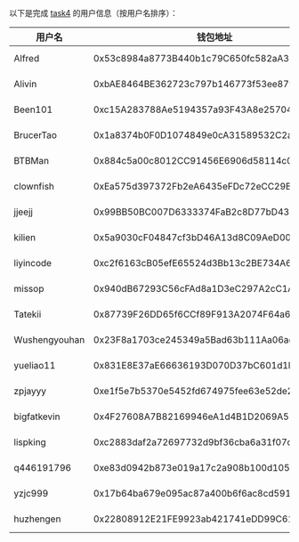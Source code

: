 以下是完成 [task4](../task/task4.md) 的用户信息（按用户名排序）：

|    用户名     | 钱包地址                                   | tx                                                                                                               |
|---------------|--------------------------------------------|------------------------------------------------------------------------------------------------------------------|
| Alfred        | 0x53c8984a8773B440b1c79C650fc582aA38Cc5041 | [3 MON](https://testnet.monadexplorer.com/tx/0x811bbf978b6a9ed1ed858c7150924a45b444fa4fd0400edbcc231363823e2655) |
| Alivin        | 0xbAE8464BE362723c797b146773f53ee879794623 | [3 MON](https://testnet.monadexplorer.com/tx/0xc40b34f6f442c815dd40359b4f4c706be644a7e4c137400cc5a7ac15211189a1) |
| Been101       | 0xc15A283788Ae5194357a93F43A8e257046235cfd | [3 MON](https://testnet.monadexplorer.com/tx/0x8fa5cb5fff7b3a2ee2ff330a5c8f2b7a810be9a24aba0b966ac0249463e05741) |
| BrucerTao     | 0x1a8374b0F0D1074849e0cA31589532C2ad2806d8 | [3 MON](https://testnet.monadexplorer.com/tx/0x8ed2b3c7b44182fcad569b9e409aa2dfc180530fb44d13386d338159293db07c) |
| BTBMan        | 0x884c5a00c8012CC91456E6906d58114c0d1B6F0B | [3 MON](https://testnet.monadexplorer.com/tx/0xa3d1c84bf070d3f68d38b5a851c12d674d36750d6d56a208ccec8a766e4090f6) |
| clownfish     | 0xEa575d397372Fb2eA6435eFDc72eCC29BecfC396 | [3 MON](https://testnet.monadexplorer.com/tx/0x1b7214ebbe52cedab91765d6224ca27086cf7d086ccee06915862e47dc02ebee) |
| jjeejj        | 0x99BB50BC007D6333374FaB2c8D77bD43Fe9Ce2F9 | [3 MON](https://testnet.monadexplorer.com/tx/0xbdb66ff0cd49f29beeb700d8ec92eb2edfb53a17d7942c671349df5888dc6c1e) |
| kilien        | 0x5a9030cF04847cf3bD46A13d8C09AeD007673E0f | [3 MON](https://testnet.monadexplorer.com/tx/0x351a8d1d660b30233aebc676fa9be10116f3f20c2c92ad4c415f3294372e50df) |
| liyincode     | 0xc2f6163cB05efE65524d3Bb13c2BE734A6916385 | [3 MON](https://testnet.monadexplorer.com/tx/0x6ee8702265517f2f3cd7408ee2a2002bb39ea03ea8458c9bff6a0af753115173) |
| missop        | 0x940dB67293C56cFAd8a1D3eC297A2cC1A4b10e4B | [3 MON](https://testnet.monadexplorer.com/tx/0x4a3eb8fa898ddf86719d14c472a3318c102b90606143a947862bd393e3a089e2) |
| Tatekii       | 0x87739F26DD65f6CCf89F913A2074F64a6aC710E3 | [3 MON](https://testnet.monadexplorer.com/tx/0xa05605bedb7a4636d0ca80d37629771f0ac521a83f33cfb6b5d4c937610b5d7c) |
| Wushengyouhan | 0x23F8a1703ce245349a5Bad63b111Aa06ada7bB30 | [3 MON](https://testnet.monadexplorer.com/tx/0x1e7add7349de075b534034feca119d2373d5cb897b0a315cd3c0ec45e7c76139) |
| yueliao11     | 0x831E8E37aE66636193D070D37bC601d1F30fE0B9 | [3 MON](https://testnet.monadexplorer.com/tx/0xf17969d801463413084ea70feedd3e98414b13cd296f56d2d801c11e25f34e77) |
| zpjayyy       | 0xe1f5e7b5370e5452fd674975fee63e52de283545 | [3 MON](https://testnet.monadexplorer.com/tx/0x92b455ed554b0b0233c4b84f9228d39cdc9059d2798693df66b4eae6af6a5173) |
| bigfatkevin   | 0x4F27608A7B82169946eA1d4B1D2069A52BA446aC | [3 MON](https://testnet.monadexplorer.com/tx/0x91b827be12e42fc4e0c06211d373040ae0e1db79dc96f2362312194b542f111e) |
| lispking      | 0xc2883daf2a72697732d9bf36cba6a31f07c4d472 | [3 MON](https://testnet.monadexplorer.com/tx/0x3ce68690ad2fa8eb327b0bf55eaf04fd1eded9fd2db8d061d263a178849e44a2) |
| q446191796    | 0xe83d0942b873e019a17c2a908b100d1051387ca3 | [3 MON](https://testnet.monadexplorer.com/tx/0x5f9d5836423fb428f653519122f5f731503d76884af0c5c2bf5acd35e69e2139) |
| yzjc999       | 0x17b64ba679e095ac87a400b6f6ac8cd591b517f9 | [3 MON](https://testnet.monadexplorer.com/tx/0x08a35e8c3e86673e9fc43d99e7ef74c432c54e12c074bc447fd38c4baef00468) |
| huzhengen     | 0x22808912E21FE9923ab421741eDD99C611A2661C | [3 MON](https://testnet.monadexplorer.com/tx/0xba0f344ae687357f51535e22be0c5ebe38457194eeae155b6f441ed7e834cd9b) |

